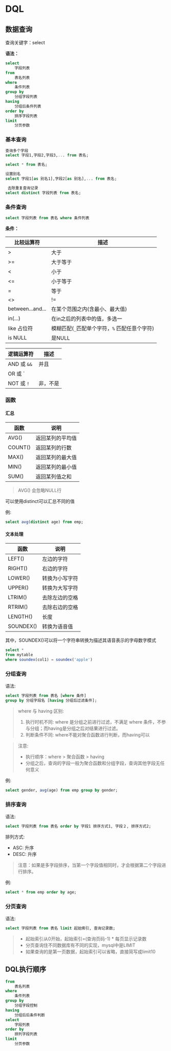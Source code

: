 
# DQL
## 数据查询
查询关键字：select 

<strong>语法：</strong>

```sql
select
    字段列表
from
    表名列表
where
    条件列表
group by
    分组字段列表
having
    分组后条件列表
order by
    排序字段列表
limit
    分页参数
```

### 基本查询

```sql
查询多个字段
select 字段1,字段2,字段3,... from 表名;

select * from 表名;

设置别名
select 字段1[as 别名1],字段2[as 别名],... from 表名;

 去除重复查询记录
select distinct 字段列表 from 表名;
```

### 条件查询

```sql
select 字段列表 from 表名 where 条件列表
```

<strong>条件：</strong>

比较运算符|描述
--|--
>|大于
>=|大于等于
<|小于
<=|小于等于
=|等于
<>|!=
between...and...|在某个范围之内(含最小、最大值)
in(...)|在in之后的列表中的值，多选一
like 占位符|模糊匹配(`_`匹配单个字符，`%` 匹配任意个字符)
is NULL|是NULL

逻辑运算符|描述
--|--
AND 或 `&&`|并且
OR 或 `||`|或
NOT 或 `!`|非，不是

### 函数

#### 汇总

函数|说明
--|--
AVG()|返回某列的平均值
COUNT()|返回某列的行数
MAX()|返回某列的最大值
MIN()|返回某列的最小值
SUM()|返回某列值之和

> AVG() 会忽略NULL行

可以使用distinct可以汇总不同的值


例:

```sql
select avg(distinct age) from emp;
```

#### 文本处理
函数|说明
--|--
LEFT()|左边的字符
RIGHT()|右边的字符
LOWER()|转换为小写字符
UPPER()|转换为大写字符
LTRIM()|去除左边的空格
RTRIM()|去除右边的空格
LENGTH()|长度
SOUNDEX()|转换为语音值

其中，SOUNDEX()可以将一个字符串转换为描述其语音表示的字母数字模式

```sql
select *
from mytable
where soundex(col1) = soundex('apple')
```



### 分组查询

语法:
```sql
select 字段列表 from 表名 [where 条件]
group by 分组字段名 [having 分组后过滤条件];
```

> where 与 having 区别:
> 1. 执行时机不同: where 是分组之前进行过滤，不满足 where 条件，不参与分组；而having是分组之后对结果进行过滤。
> 2. 判断条件不同: where不能对聚合函数进行判断，而having可以

> 注意:
> - 执行顺序：where > 聚合函数 > having 
> - 分组之后，查询的字段一般为聚合函数和分组字段，查询其他字段无任何意义

例:
```sql
select gender, avg(age) from emp group by gender;
```

### 排序查询


语法:
```sql
select 字段列表 from 表名 order by 字段1 排序方式1, 字段２, 排序方式2;
```
排列方式:
- ASC: 升序
- DESC: 升序

> 注意：如果是多字段排序，当第一个字段值相同时，才会根据第二个字段进行排序。

例:
```sql
select * from emp order by age;
```

### 分页查询

语法:

```sql
select 字段列表 from 表名 limit 起始索引, 查询记录数;

```

> - 起始索引从0开始，起始索引=(查询页码-1) * 每页显示记录数
> - 分页查询住不同数据库有不同的实现，mysql中是LIMIT
> - 如果查询的是第一页数据，起始索引可以省略，直接简写成limit10

## DQL执行顺序

```sql
from
    表名列表
where
    条件列表
group by
    分组字段控制
having  
    分组后后条件判断
select
    字段列表
order by
    排列字段列表
limit 
    分页参数

```
